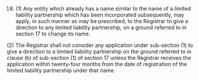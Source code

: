 18. (1) Any entity which already has a name similar to the name of a limited liability partnership which has been incorporated subsequently, may apply, in such manner as may be prescribed, to the Registrar to give a direction to any limited liability partnership, on a ground referred to in section 17 to change its name.

(2) The Registrar shall not consider any application under sub-section (1) to give a direction to a limited liability partnership on the ground referred to in clause (b) of sub-section (1) of section 17 unless the Registrar receives the application within twenty-four months from the date of registration of the limited liability partnership under that name.
